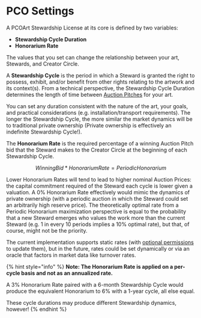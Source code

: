 # PCO Settings

A PCOArt Stewardship License at its core is defined by two variables:

* **Stewardship Cycle Duration**
* **Honorarium Rate**

The values that you set can change the relationship between your art, Stewards, and Creator Circle.

A **Stewardship Cycle** is the period in which a Steward is granted the right to possess, exhibit, and/or benefit from other rights relating to the artwork and its context(s). From a technical perspective, the Stewardship Cycle Duration determines the length of time between [Auction Pitches](auction-pitches.md) for your art.

You can set any duration consistent with the nature of the art, your goals, and practical considerations (e.g. installation/transport requirements). The longer the Stewardship Cycle, the more similar the market dynamics will be to traditional private ownership (Private ownership is effectively an indefinite Stewardship Cycle!).

The **Honorarium Rate** is the required percentage of a winning Auction Pitch bid that the Steward makes to the Creator Circle at the beginning of each Stewardship Cycle.&#x20;

$$
Winning  Bid  * Honorarium Rate = Periodic Honorarium
$$

Lower Honorarium Rates will tend to lead to higher nominal Auction Prices: the capital commitment required of the Steward each cycle is lower given a valuation. A 0% Honorarium Rate effectively would mimic the dynamics of private ownership (with a periodic auction in which the Steward could set an arbitrarily high reserve price). The theoretically optimal rate from a Periodic Honorarium maximization perspective is equal to the probability that a new Steward emerges who values the work more than the current Steward (e.g. 1 in every 10 periods implies a 10% optimal rate), but that, of course, might not be the priority.

The current implementation supports static rates (with [optional permissions](admin-permissions.md) to update them), but in the future, rates could be set dynamically or via an oracle that factors in market data like turnover rates.&#x20;

{% hint style="info" %}
**Note: The Honorarium Rate is applied on a per-cycle basis and not as an annualized rate.**

A 3% Honorarium Rate paired with a 6-month Stewardship Cycle would produce the equivalent Honorarium to 6% with a 1-year cycle, all else equal.

These cycle durations may produce different Stewardship dynamics, however! &#x20;
{% endhint %}

